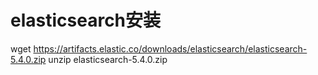 # elasticsearch安装
wget https://artifacts.elastic.co/downloads/elasticsearch/elasticsearch-5.4.0.zip
unzip elasticsearch-5.4.0.zip
